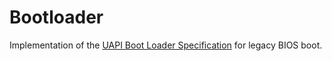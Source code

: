 # Bootloader

Implementation of the [UAPI Boot Loader Specification](https://uapi-group.org/specifications/specs/boot_loader_specification/) for legacy BIOS boot.
